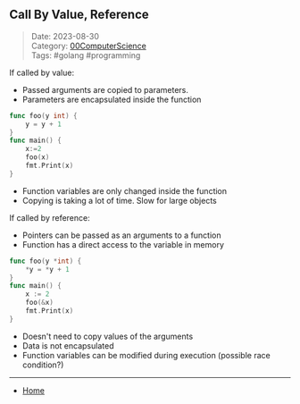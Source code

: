 ## Call By Value, Reference
 
>Date: 2023-08-30  
>Category: [00ComputerScience](links/00ComputerScience.md)  
>Tags: #golang #programming  

If called by value:
 - Passed arguments are copied to parameters.
 - Parameters are encapsulated inside the function
```go
func foo(y int) {
	y = y + 1
}
func main() {
	x:=2
	foo(x)
	fmt.Print(x)
}
``` 
- Function variables are only changed inside the function
- Copying is taking a lot of time. Slow for large objects

If called by reference:
- Pointers can be passed as an arguments to a function
- Function has a direct access to the variable in memory
```go
func foo(y *int) {
	*y = *y + 1
}
func main() {
	x := 2
	foo(&x)
	fmt.Print(x)
}
```
- Doesn't need to copy values of the arguments
- Data is not encapsulated
- Function variables can be modified during execution (possible race condition?)

---
- [Home](https://heartthymes.github.io)